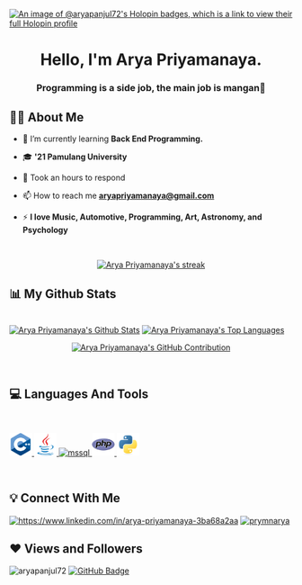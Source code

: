 [![An image of @aryapanjul72's Holopin badges, which is a link to view their full Holopin profile](https://holopin.me/aryapanjul72)](https://holopin.io/@aryapanjul72)
<h1 align="center">Hello, I'm Arya Priyamanaya.</h1>
<h3 align="center">Programming is a side job, the main job is mangan🍕</h3>

## 🙋‍♂️ About Me
- 🌱 I’m currently learning **Back End Programming.**
  
- 🎓 **'21 Pamulang University**

- 💬 Took an hours to respond

- 📫 How to reach me **aryapriyamanaya@gmail.com**

- ⚡ **I love Music, Automotive, Programming, Art, Astronomy, and Psychology**

<br/>

<p align="center">
    <a href="https://github.com/aryapanjul72/github-readme-streak-stats">
        <img title="🔥 Get streak stats for your profile at git.io/streak-stats" alt="Arya Priyamanaya's streak" src="https://github-readme-streak-stats.herokuapp.com/?user=aryapanjul72&theme=black-ice&hide_border=true&stroke=0000&background=060A0CD0"/></a>   
</p>

## 📊 My Github Stats
<br/>
<a href="https://github.com/aryapanjul72/github-readme-stats"><img alt="Arya Priyamanaya's Github Stats" src="https://github-readme-stats.vercel.app/api?username=aryapanjul72&show_icons=true&count_private=true&theme=react&hide_border=true&bg_color=0D1117" /></a>
 <a href="https://github.com/aryapanjul72/github-readme-stats"><img alt="Arya Priyamanaya's Top Languages" src="https://github-readme-stats.vercel.app/api/top-langs/?username=aryapanjul72&langs_count=8&count_private=true&layout=compact&theme=react&hide_border=true&bg_color=0D1117" /></a>
 <p align="center">
       <a href="https://github.com/aryapanjul72">
    <img src="https://github-profile-summary-cards.vercel.app/api/cards/profile-details?username=aryapanjul72&theme=react" alt="Arya Priyamanaya's GitHub Contribution"/>
  </a>
</p>
<br/>

## 💻 Languages And Tools
<br/>
<p align="left"> <a href="https://www.w3schools.com/cpp/" target="_blank" rel="noreferrer"> <img src="https://raw.githubusercontent.com/devicons/devicon/master/icons/cplusplus/cplusplus-original.svg" alt="cplusplus" width="40" height="40"/> </a> <a href="https://www.java.com" target="_blank" rel="noreferrer"> <img src="https://raw.githubusercontent.com/devicons/devicon/master/icons/java/java-original.svg" alt="java" width="40" height="40"/> </a> <a href="https://www.microsoft.com/en-us/sql-server" target="_blank" rel="noreferrer"> <img src="https://www.svgrepo.com/show/303229/microsoft-sql-server-logo.svg" alt="mssql" width="40" height="40"/> </a> <a href="https://www.php.net" target="_blank" rel="noreferrer"> <img src="https://raw.githubusercontent.com/devicons/devicon/master/icons/php/php-original.svg" alt="php" width="40" height="40"/> </a> <a href="https://www.python.org" target="_blank" rel="noreferrer"> <img src="https://raw.githubusercontent.com/devicons/devicon/master/icons/python/python-original.svg" alt="python" width="40" height="40"/> </a> </p>
<br/>

## 💡 Connect With Me
<p align="left">
<a href="[https://www.linkedin.com/in/arya-priyamanaya-3ba68a2aa](https://www.linkedin.com/public-profile/settings?lipi=urn%3Ali%3Apage%3Ad_flagship3_profile_self_edit_contact-info%3BiyMItkeVQsWiCK453FneBg%3D%3D)" target="blank"><img align="center" src="https://raw.githubusercontent.com/rahuldkjain/github-profile-readme-generator/master/src/images/icons/Social/linked-in-alt.svg" alt="https://www.linkedin.com/in/arya-priyamanaya-3ba68a2aa" height="30" width="40" /></a>
<a href="https://instagram.com/prymnarya" target="blank"><img align="center" src="https://raw.githubusercontent.com/rahuldkjain/github-profile-readme-generator/master/src/images/icons/Social/instagram.svg" alt="prymnarya" height="30" width="40" /></a>
</p>

## ❤ Views and Followers
<a align="left"> <img src="https://komarev.com/ghpvc/?username=aryapanjul72&label=Profile%20views&color=0e75b6&style=flat" alt="aryapanjul72" /> </a>
<a href="https://github.com/aryapanjul72?tab=followers"><img src="https://img.shields.io/github/followers/aryapanjul72?label=Followers&style=social" alt="GitHub Badge"></a>

